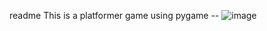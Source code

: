 readme
This is a platformer game using pygame --
![image](https://github.com/user-attachments/assets/261164fd-5a9c-46d5-b0a5-64e0d660474e)
